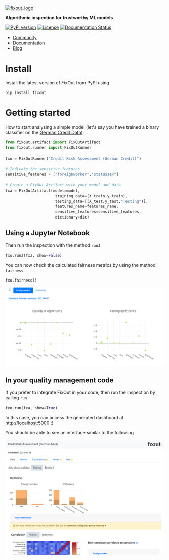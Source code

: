 <a href="http://fixout.fr"><img alt="fixout_logo" src="https://asilvaguilherme4.files.wordpress.com/2023/08/fixout-1.png?w=128"></a>

<b>Algorithmic inspection for trustworthy ML models</b>


[![PyPi version](https://img.shields.io/pypi/v/fixout.svg)](https://pypi.org/project/fixout/)
[![License](https://img.shields.io/badge/License-BSD_3--Clause-blue.svg)](https://opensource.org/licenses/BSD-3-Clause)
[![Documentation Status](https://readthedocs.org/projects/fixout/badge/?version=latest)](https://fixout.readthedocs.io/en/latest/?badge=latest)

<ul>
  <li><a href="https://groups.google.com/g/fixout" target="_blank" rel="noopener">Community</a></li>
  <li><a href="https://fixouttech.github.io/fixout_api_docs" target="_blank" rel="noopener">Documentation</a></li>
  <li><a href="https://fixout.fr/blog/" target="_blank" rel="noopener">Blog</a></li>
</ul>


# Install

Install the latest version of FixOut from PyPI using 

```shell
pip install fixout
```


# Getting started

How to start analysing a simple model (let's say you have trained a binary classifier on the [German Credit Data](https://archive.ics.uci.edu/dataset/144/statlog+german+credit+data)):


```python
from fixout.artifact import FixOutArtifact
from fixout.runner import FixOutRunner

fxo = FixOutRunner("Credit Risk Assessment (German Credit)") 

# Indicate the sensitive features
sensitive_features = ["foreignworker","statussex"] 

# Create a FixOut Artifact with your model and data
fxa = FixOutArtifact(model=model,
                      training_data=(X_train,y_train), 
                      testing_data=[(X_test,y_test,"Testing")],
                      features_name=features_name,
                      sensitive_features=sensitive_features,
                      dictionary=dic)
```

## Using a Jupyter Notebook

Then run the inspection with the method `runJ`
```python
fxo.runJ(fxa, show=False)
```

You can now check the calculated fairness metrics by using the method `fairness`.

```python
fxo.fairness()
```

![Fairness metrics](/img/fair_metrics.PNG)

## In your quality management code
 
If you prefer to integrate FixOut in your code, then run the inspection by calling `run`
```python
fxo.run(fxa, show=True)
```

In this case, you can access the generated dashboard at <a href="http://localhost:5000" target="_blank" rel="noopener">http://localhost:5000</a> ;)

You should be able to see an interface similar to the following 

![FixOut interface](/img/interface_data_2.PNG)
